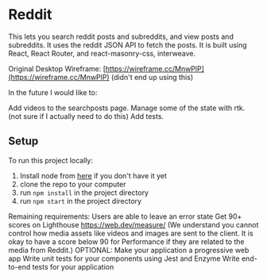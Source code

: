 # Reddit

This lets you search reddit posts and subreddits, and view posts and subreddits. It uses the reddit JSON API to fetch the posts. It is built using React, React Router, and react-masonry-css, interweave.

Original Desktop Wireframe: [https://wireframe.cc/MnwPlP](https://wireframe.cc/MnwPlP) (didn't end up using this)

In the future I would like to:

 Add videos to the searchposts page.
 Manage some of the state with rtk. (not sure if I actually need to do this)
 Add tests.

## Setup

To run this project locally:

1. Install node from [here](https://nodejs.org/en/download/current/) if you don't have it yet
2. clone the repo to your computer
3. run `npm install` in the project directory
4. run `npm start` in the project directory

Remaining requirements:
Users are able to leave an error state
Get 90+ scores on Lighthouse https://web.dev/measure/
(We understand you cannot control how media assets like videos and images are sent to the client. It is okay to have a score below 90 for Performance if they are related to the media from Reddit.)
OPTIONAL: Make your application a progressive web app
Write unit tests for your components using Jest and Enzyme
Write end-to-end tests for your application
